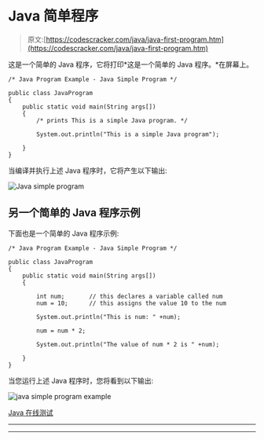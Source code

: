 # Java 简单程序

> 原文:[https://codescracker.com/java/java-first-program.htm](https://codescracker.com/java/java-first-program.htm)

这是一个简单的 Java 程序，它将打印*这是一个简单的 Java 程序。*在屏幕上。

```
/* Java Program Example - Java Simple Program */

public class JavaProgram
{
    public static void main(String args[])
    {
        /* prints This is a simple Java program. */

        System.out.println("This is a simple Java program");

    }
}
```

当编译并执行上述 Java 程序时，它将产生以下输出:

![Java simple program](../Images/37170a498ad19ea9acf1ddf354c9a8ae.png)

## 另一个简单的 Java 程序示例

下面也是一个简单的 Java 程序示例:

```
/* Java Program Example - Java Simple Program */

public class JavaProgram
{
    public static void main(String args[])
    {

        int num;       // this declares a variable called num
        num = 10;      // this assigns the value 10 to the num

        System.out.println("This is num: " +num);

        num = num * 2;

        System.out.println("The value of num * 2 is " +num);

    }
}
```

当您运行上述 Java 程序时，您将看到以下输出:

![java simple program example](../Images/8bc6c325ccd307a79231bb128a3c6f1d.png)

[Java 在线测试](/exam/showtest.php?subid=1)

* * *

* * *